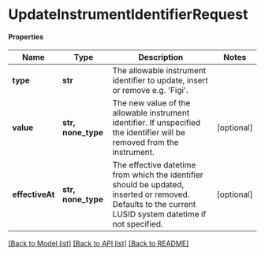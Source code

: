 # UpdateInstrumentIdentifierRequest

#### Properties
Name | Type | Description | Notes
------------ | ------------- | ------------- | -------------
**type** | **str** | The allowable instrument identifier to update, insert or remove e.g. &#x27;Figi&#x27;. | 
**value** | **str, none_type** | The new value of the allowable instrument identifier. If unspecified the identifier will be removed from the instrument. | [optional] 
**effectiveAt** | **str, none_type** | The effective datetime from which the identifier should be updated, inserted or removed. Defaults to the current LUSID system datetime if not specified. | [optional] 

[[Back to Model list]](../README.md#documentation-for-models) [[Back to API list]](../README.md#documentation-for-api-endpoints) [[Back to README]](../README.md)

